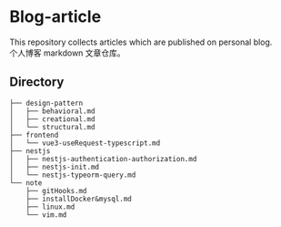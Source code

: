 # Blog-article

This repository collects articles which are published on personal blog.  
个人博客 markdown 文章仓库。

## Directory

```
├── design-pattern
│   ├── behavioral.md
│   ├── creational.md
│   └── structural.md
├── frontend
│   └── vue3-useRequest-typescript.md
├── nestjs
│   ├── nestjs-authentication-authorization.md
│   ├── nestjs-init.md
│   └── nestjs-typeorm-query.md
└── note
    ├── gitHooks.md
    ├── installDocker&mysql.md
    ├── linux.md
    └── vim.md
```
